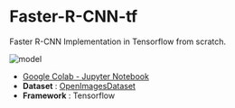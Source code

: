 # Faster-R-CNN-tf
Faster R-CNN Implementation in Tensorflow from scratch.


![model](https://user-images.githubusercontent.com/25280661/122660249-b0ba4480-d19d-11eb-8e44-bc0a121f2ff6.jpeg)

- [Google Colab - Jupyter Notebook](./faster_r_cnn_tf.ipynb)
- **Dataset** : [OpenImagesDataset](https://opensource.google/projects/open-images-dataset)
- **Framework** : Tensorflow